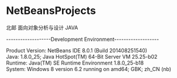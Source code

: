 NetBeansProjects
================
北邮
面向对象分析与设计 JAVA  

-------------------Development Environment-------------------  

Product Version: NetBeans IDE 8.0.1 (Build 201408251540)  
Java: 1.8.0_25; Java HotSpot(TM) 64-Bit Server VM 25.25-b02  
Runtime: Java(TM) SE Runtime Environment 1.8.0_25-b18  
System: Windows 8 version 6.2 running on amd64; GBK; zh_CN (nb)  

